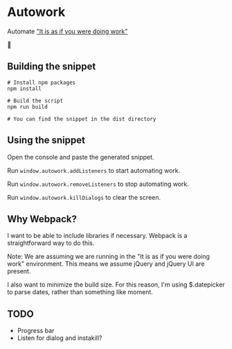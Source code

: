 # Autowork

Automate ["It is as if you were doing work"](https://pippinbarr.github.io/itisasifyouweredoingwork/)

🤖

## Building the snippet

```
# Install npm packages
npm install

# Build the script
npm run build

# You can find the snippet in the dist directory
```

## Using the snippet

Open the console and paste the generated snippet.

Run `window.autowork.addListeners` to start automating work.

Run `window.autowork.removeListeners` to stop automating work.

Run `window.autowork.killDialogs` to clear the screen.

## Why Webpack?

I want to be able to include libraries if necessary. Webpack is a straightforward way to do this. 

Note: We are assuming we are running in the "It is as if you were doing work" environment. This means we assume jQuery and jQuery UI are present.

I also want to minimize the build size. For this reason, I'm using $.datepicker to parse dates, rather than something like moment.

## TODO

- Progress bar
- Listen for dialog and instakill?
